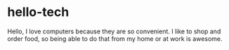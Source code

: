 # hello-tech

Hello, 
I love computers because they are so convenient. I like to shop and order food, so being able to do that from my home or at work is awesome.
